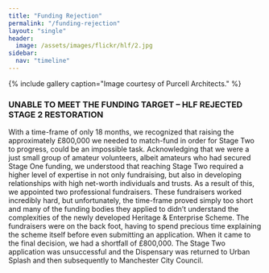 ```yaml
---
title: "Funding Rejection"
permalink: "/funding-rejection"
layout: "single"
header:
  image: /assets/images/flickr/hlf/2.jpg
sidebar:
  nav: "timeline"
---
```


{% include gallery caption="Image courtesy of Purcell Architects." %}

### UNABLE TO MEET THE FUNDING TARGET – HLF REJECTED STAGE 2 RESTORATION


With a time-frame of only 18 months, we recognized that raising the approximately £800,000 we needed to match-fund in order for Stage Two to progress, could be an impossible task. Acknowledging that we were a just small group of amateur volunteers, albeit amateurs who had secured Stage One funding, we understood that reaching Stage Two required a higher level of expertise in not only fundraising, but also in developing relationships with high net-worth individuals and trusts. As a result of this, we appointed two professional fundraisers. These fundraisers worked incredibly hard, but unfortunately, the time-frame proved simply too short and many of the funding bodies they applied to didn’t understand the complexities of the newly developed Heritage & Enterprise Scheme.  The fundraisers were on the back foot, having to spend precious time explaining the scheme itself before even submitting an application.  When it came to the final decision, we had a shortfall of £800,000.  The Stage Two application was unsuccessful and the Dispensary was returned to Urban Splash and then subsequently to Manchester City Council.
